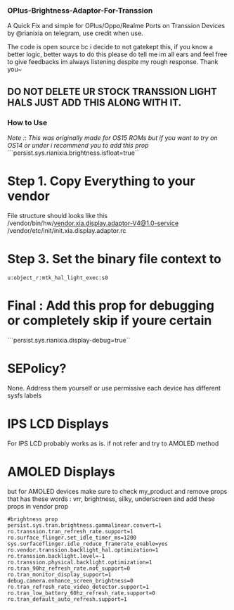 ### OPlus-Brightness-Adaptor-For-Transsion
A Quick Fix and simple for OPlus/Oppo/Realme Ports on Transsion Devices
by @rianixia on telegram, use credit when use.

The code is open source bc i decide to not gatekept this, if you know a better logic, better ways to do this please do tell me im all ears and feel free to give feedbacks im always listening despite my rough response. Thank you~

## DO NOT DELETE UR STOCK TRANSSION LIGHT HALS JUST ADD THIS ALONG WITH IT.

### How to Use
*Note :: This was originally made for OS15 ROMs but if you want to try on OS14 or under i recommend you to add this prop*
```persist.sys.rianixia.brightness.isfloat=true``


# Step 1. Copy Everything to your vendor
File structure should looks like this
/vendor/bin/hw/vendor.xia.display.adaptor-V4@1.0-service
/vendor/etc/init/init.xia.display.adaptor.rc

# Step 3. Set the binary file context to
```u:object_r:mtk_hal_light_exec:s0```

# Final : Add this prop for debugging or completely skip if youre certain
```persist.sys.rianixia.display-debug=true``

# SEPolicy? 
None.
Address them yourself or use permissive each device has different sysfs labels

# IPS LCD Displays
For IPS LCD probably works as is. if not refer and try to AMOLED method 

# AMOLED Displays
but for AMOLED devices
make sure to check my_product and remove props that has these words : vrr, brightness, silky, underscreen
and add these props in vendor prop

```
#brightness prop
persist.sys.tran.brightness.gammalinear.convert=1
ro.transsion.tran_refresh_rate.support=1
ro.surface_flinger.set_idle_timer_ms=1200
sys.surfaceflinger.idle_reduce_framerate_enable=yes
ro.vendor.transsion.backlight_hal.optimization=1
ro.transsion.backlight.level=-1
ro.transsion.physical.backlight.optimization=1
ro.tran_90hz_refresh_rate.not_support=0
ro.tran_monitor_display_support=1
debug.camera.enhance_screen_brightness=0
ro.tran_refresh_rate_video_detector.support=1
ro.tran_low_battery_60hz_refresh_rate.support=0
ro.tran_default_auto_refresh.support=1
```